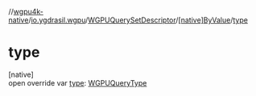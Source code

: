 //[wgpu4k-native](../../../../index.md)/[io.ygdrasil.wgpu](../../index.md)/[WGPUQuerySetDescriptor](../index.md)/[[native]ByValue](index.md)/[type](type.md)

# type

[native]\
open override var [type](type.md): [WGPUQueryType](../../-w-g-p-u-query-type/index.md)